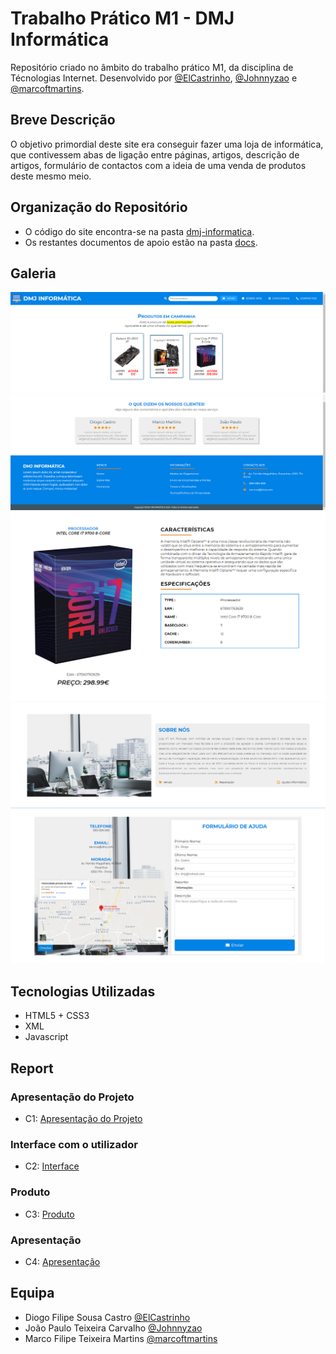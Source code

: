 # Trabalho Prático M1 - DMJ Informática
Repositório criado no âmbito do trabalho prático M1, da disciplina de Técnologias Internet. Desenvolvido por [@ElCastrinho](https://github.com/ElCastrinho), [@Johnnyzao](https://github.com/Johnnyzao) e [@marcoftmartins](https://github.com/marcoftmartins).

## Breve Descrição

O objetivo primordial deste site era conseguir fazer uma loja de informática, que contivessem abas de ligação entre páginas, artigos, descrição de artigos, formulário de contactos com a ideia de uma venda de produtos deste mesmo meio.

## Organização do Repositório

* O código do site encontra-se na pasta [dmj-informatica](https://github.com/TIWM-TI01/dmj-informatica/tree/main/dmj-informatica).
* Os restantes documentos de apoio estão na pasta [docs](https://github.com/TIWM-TI01/dmj-informatica/tree/main/docs).

## Galeria

![](docs/imagens/header-promocoes.png)
![](docs/imagens/reviews-footer.png)
![](docs/imagens/info-produto.png)
![](docs/imagens/sobre-nos.png)
![](docs/imagens/formulario-contacto.png)

## Tecnologias Utilizadas

* HTML5 + CSS3
* XML
* Javascript

## Report

### Apresentação do Projeto
* C1: [Apresentação do Projeto](docs/apresentacao-projeto.md)
### Interface com o utilizador 
* C2: [Interface](docs/interface-utilizador.md)
### Produto
* C3: [Produto](docs/produto.md)
### Apresentação
* C4: [Apresentação](docs/c4.md)

## Equipa
* Diogo Filipe Sousa Castro [@ElCastrinho](https://github.com/ElCastrinho)
* João Paulo Teixeira Carvalho [@Johnnyzao](https://github.com/Johnnyzao)
* Marco Filipe Teixeira Martins [@marcoftmartins](https://github.com/marcoftmartins)
